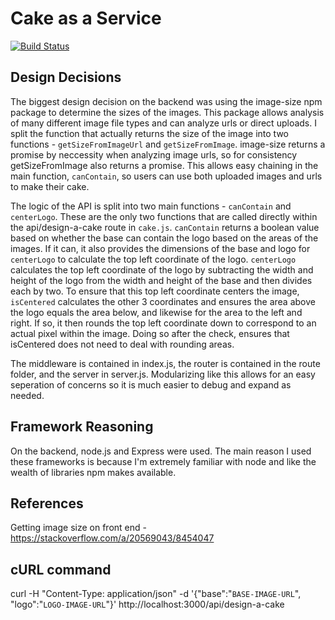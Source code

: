 # Cake as a Service
[![Build Status](https://travis-ci.org/mattpeebles/CakeAsAService.svg?branch=master)](https://travis-ci.org/mattpeebles/CakeAsAService)

## Design Decisions
The biggest design decision on the backend was using the image-size npm package to determine the sizes of the images. This package allows analysis of many different image file types and can analyze urls or direct uploads.
	I split the function that actually returns the size of the image into two functions - `getSizeFromImageUrl` and `getSizeFromImage`. image-size returns a promise by neccessity when analyzing image urls, so for consistency getSizeFromImage also returns a promise. This allows easy chaining in the main function, `canContain`, so users can use both uploaded images and urls to make their cake.

The logic of the API is split into two main functions - `canContain` and `centerLogo`. These are the only two functions that are called directly within the api/design-a-cake route in `cake.js`.
	`canContain` returns a boolean value based on whether the base can contain the logo based on the areas of the images. If it can, it also provides the dimensions of the base and logo for `centerLogo` to calculate the top left coordinate of the logo.
	`centerLogo` calculates the top left coordinate of the logo by subtracting the width and height of the logo from the width and height of the base and then divides each by two. To ensure that this top left coordinate centers the image, `isCentered` calculates the other 3 coordinates and ensures the area above the logo equals the area below, and likewise for the area to the left and right. If so,
	it then rounds the top left coordinate down to correspond to an actual pixel within the image. Doing so after the check, ensures that isCentered does not need to deal with rounding areas. 

The middleware is contained in index.js, the router is contained in the route folder, and the server in server.js. Modularizing like this allows for an easy seperation of concerns so it is much easier to debug and expand as needed.



## Framework Reasoning
On the backend, node.js and Express were used. The main reason I used these frameworks is because I'm extremely familiar with node and like the wealth of libraries npm makes available.

## References
Getting image size on front end - https://stackoverflow.com/a/20569043/8454047


## cURL command
curl 
	-H "Content-Type: application/json" 
	-d '{"base":"`BASE-IMAGE-URL`", "logo":"`LOGO-IMAGE-URL`"}' http://localhost:3000/api/design-a-cake